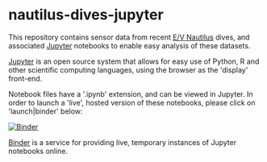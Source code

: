 # nautilus-dives-jupyter

This repository contains sensor data from recent [E/V Nautilus](http://nautiluslive.org) dives, and associated [Jupyter](http://jupyter.org) notebooks to enable easy analysis of these datasets.

[Jupyter](http://jupyter.org) is an open source system that allows for easy use of Python, R and other scientific computing languages, using the browser as the 'display' front-end.   

Notebook files have a '.ipynb' extension, and can be viewed in Jupyter.  In order to launch a 'live', hosted version of these notebooks, please click on 'launch|binder' below:

[![Binder](http://mybinder.org/badge.svg)](http://mybinder.org:/repo/dwblair/nautilus-dives-jupyter)

[Binder](http://binder.org) is a service for providing live, temporary instances of Jupyter notebooks online. 

